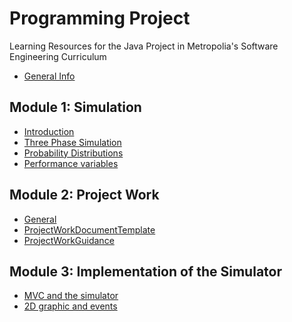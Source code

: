 # Programming Project
Learning Resources for the Java Project in Metropolia's Software Engineering Curriculum
- [General Info](0.1_General_Information.md)

## Module 1: Simulation
- [Introduction](1.1_Introduction_to_Simulation.md)
- [Three Phase Simulation](1.2_Three_Phase_Simulation.md)
- [Probability Distributions]()
- [Performance variables]()

## Module 2: Project Work
- [General](1.1_Java_as_a_programming_language.md)
- [ProjectWorkDocumentTemplate](1.2._Variables,_input_and_output,_type_conversion,_and_arithmetic_operators.md)
- [ProjectWorkGuidance](1.3_Control_structures.md)

## Module 3: Implementation of the Simulator
- [MVC and the simulator](2.1_Class_object_constructor_instance_variable_method.md)
- [2D graphic and events](2.2_Collections.md)

